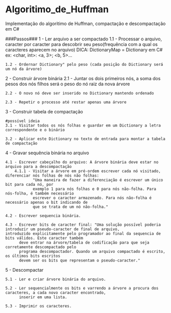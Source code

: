 # Algoritimo_de_Huffman
Implementação do algoritimo de Huffman, compactação e descompactação em C#

###Passos###
1 - Ler arquivo a ser compactado
	1.1 - Processar o arquivo, caracter por caracter para descobrir seu peso(frequência com a qual os caracteres aparecem no arquivo)
	DICA: DictionaryMap = Dictionary em C# ex: <char, int>: <a, 3>; <b, 5>...

	1.2 - Ordernar Dictionary" pelo peso (cada posição do Dictionary será um nó da árvore)

2 - Construir árvore binária
	2.1 - Juntar os dois primeiros nós, a soma dos pesos dos nós filhos será o peso do nó raiz da nova árvore

	2.2 - O novo nó deve ser inserido no Dictionary mantendo ordenado

	2.3 - Repetir o processo até restar apenas uma árvore

3 - Construir tabela de compactação

	#possível ideia
	3.1 - Visitar todos os nós folhas e guardar em um Dictionary a letra correspondente e o binário

	3.2 - Aplicar este Dictionary no texto de entrada para montar a tabela de compactação

4 - Gravar sequência binária no arquivo

	4.1 - Escrever cabeçalho do arquivo: A árvore binária deve estar no arquivo para a descompactação
		4.1.1 - Visitar a árvore em pré-ordem escrever cada nó visitado, diferenciar nós folhas de nós não folhas:
				"Uma maneira de fazer a diferenciação é escrever um único bit para cada nó, por
				exemplo 1 para nós folhas e 0 para nós não-folha. Para nós-folha, é também necessário
				escrever o caracter armazenado. Para nós não-folha é necessário apenas o bit indicando de
				que se trata de um nó não-folha."

	4.2 - Escrever sequencia binária.

	4.3 - Escrever bits de caracter final: "Uma solução possível poderia introduzir um pseudo-caracter de final de arquivo, 		  introduzido explicitamente pelo programador ao final da sequencia de bits válidos. Este caracter também
		  deve entrar na árvore/tabela de codificação para que seja corretamente descompactado pelo
		  programa descompactador. Quando um arquivo compactado é escrito, os últimos bits escritos
		  devem ser os bits que representam o pseudo-caracter."

5 - Descompactar 

	5.1 - Ler e criar árvore binária do arquivo.

	5.2 - Ler sequencialmente os bits e varrendo a árvore a procura dos caracteres, a cada novo caracter encontrado,
		  inserir em uma lista.

	5.3 - Imprimir os caracteres.	
